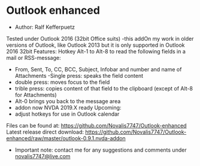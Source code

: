 # Outlook enhanced #

* Author: Ralf Kefferpuetz

Tested under Outlook 2016 (32bit Office suits) -this addOn my work in older versions of Outlook, like Outlook 2013 but it is only supported in Outlook 2016 32bit
Features:
Hotkey Alt-1 to Alt-8 to read the following fields in a mail or RSS-message:
- From, Sent, To, CC, BCC, Subject, Infobar and number and name of Attachments
-Single press: speaks the field content
- double press: moves focus to the field
- trible press: copies content of that field to the clipboard (except of Alt-8 for Attachments)
- Alt-0 brings you back to the message area
- addon now NVDA 2019.X ready
Upcoming:
- adjust hotkeys for use in Outlook calendar

Files can be found at:
https://github.com/Novalis7747/Outlook-enhanced
Latest release direct download:
https://github.com/Novalis7747/Outlook-enhanced/raw/master/outlook-0.9.1.nvda-addon

* Important note: contact me for any suggestions and comments under novalis7747@live.com
